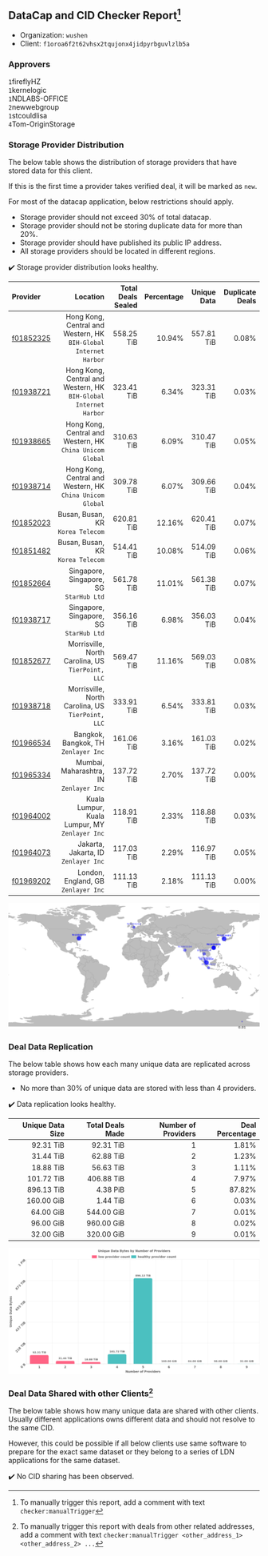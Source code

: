 ## DataCap and CID Checker Report[^1]
 - Organization: `wushen`
 - Client: `f1oroa6f2t62vhsx2tqujonx4jidpyrbguvlzlb5a`
### Approvers
`1`fireflyHZ<br/>`1`kernelogic<br/>`1`NDLABS-OFFICE<br/>`2`newwebgroup<br/>`1`stcouldlisa<br/>`4`Tom-OriginStorage

### Storage Provider Distribution
The below table shows the distribution of storage providers that have stored data for this client.

If this is the first time a provider takes verified deal, it will be marked as `new`.

For most of the datacap application, below restrictions should apply.
 - Storage provider should not exceed 30% of total datacap.
 - Storage provider should not be storing duplicate data for more than 20%.
 - Storage provider should have published its public IP address.
 - All storage providers should be located in different regions.

✔️ Storage provider distribution looks healthy.

| Provider                                              |                                                            Location | Total Deals Sealed | Percentage | Unique Data | Duplicate Deals |
| :---------------------------------------------------- | ------------------------------------------------------------------: | -----------------: | ---------: | ----------: | --------------: |
| [f01852325](https://filfox.info/en/address/f01852325) | Hong Kong, Central and Western, HK<br/>`BIH-Global Internet Harbor` |         558.25 TiB |     10.94% |  557.81 TiB |           0.08% |
| [f01938721](https://filfox.info/en/address/f01938721) | Hong Kong, Central and Western, HK<br/>`BIH-Global Internet Harbor` |         323.41 TiB |      6.34% |  323.31 TiB |           0.03% |
| [f01938665](https://filfox.info/en/address/f01938665) |        Hong Kong, Central and Western, HK<br/>`China Unicom Global` |         310.63 TiB |      6.09% |  310.47 TiB |           0.05% |
| [f01938714](https://filfox.info/en/address/f01938714) |        Hong Kong, Central and Western, HK<br/>`China Unicom Global` |         309.78 TiB |      6.07% |  309.66 TiB |           0.04% |
| [f01852023](https://filfox.info/en/address/f01852023) |                                Busan, Busan, KR<br/>`Korea Telecom` |         620.81 TiB |     12.16% |  620.41 TiB |           0.07% |
| [f01851482](https://filfox.info/en/address/f01851482) |                                Busan, Busan, KR<br/>`Korea Telecom` |         514.41 TiB |     10.08% |  514.09 TiB |           0.06% |
| [f01852664](https://filfox.info/en/address/f01852664) |                          Singapore, Singapore, SG<br/>`StarHub Ltd` |         561.78 TiB |     11.01% |  561.38 TiB |           0.07% |
| [f01938717](https://filfox.info/en/address/f01938717) |                          Singapore, Singapore, SG<br/>`StarHub Ltd` |         356.16 TiB |      6.98% |  356.03 TiB |           0.04% |
| [f01852677](https://filfox.info/en/address/f01852677) |                Morrisville, North Carolina, US<br/>`TierPoint, LLC` |         569.47 TiB |     11.16% |  569.03 TiB |           0.08% |
| [f01938718](https://filfox.info/en/address/f01938718) |                Morrisville, North Carolina, US<br/>`TierPoint, LLC` |         333.91 TiB |      6.54% |  333.81 TiB |           0.03% |
| [f01966534](https://filfox.info/en/address/f01966534) |                             Bangkok, Bangkok, TH<br/>`Zenlayer Inc` |         161.06 TiB |      3.16% |  161.03 TiB |           0.02% |
| [f01965334](https://filfox.info/en/address/f01965334) |                          Mumbai, Maharashtra, IN<br/>`Zenlayer Inc` |         137.72 TiB |      2.70% |  137.72 TiB |           0.00% |
| [f01964002](https://filfox.info/en/address/f01964002) |                   Kuala Lumpur, Kuala Lumpur, MY<br/>`Zenlayer Inc` |         118.91 TiB |      2.33% |  118.88 TiB |           0.03% |
| [f01964073](https://filfox.info/en/address/f01964073) |                             Jakarta, Jakarta, ID<br/>`Zenlayer Inc` |         117.03 TiB |      2.29% |  116.97 TiB |           0.05% |
| [f01969202](https://filfox.info/en/address/f01969202) |                              London, England, GB<br/>`Zenlayer Inc` |         111.13 TiB |      2.18% |  111.13 TiB |           0.00% |

<img src="https://raw.githubusercontent.com/data-preservation-programs/filplus-checker-assets/main/filecoin-project/filecoin-plus-large-datasets/issues/1111/1685543750441.png"/>

### Deal Data Replication
The below table shows how each many unique data are replicated across storage providers.

- No more than 30% of unique data are stored with less than 4 providers.

✔️ Data replication looks healthy.

| Unique Data Size | Total Deals Made | Number of Providers | Deal Percentage |
| ---------------: | ---------------: | ------------------: | --------------: |
|        92.31 TiB |        92.31 TiB |                   1 |           1.81% |
|        31.44 TiB |        62.88 TiB |                   2 |           1.23% |
|        18.88 TiB |        56.63 TiB |                   3 |           1.11% |
|       101.72 TiB |       406.88 TiB |                   4 |           7.97% |
|       896.13 TiB |         4.38 PiB |                   5 |          87.82% |
|       160.00 GiB |         1.44 TiB |                   6 |           0.03% |
|        64.00 GiB |       544.00 GiB |                   7 |           0.01% |
|        96.00 GiB |       960.00 GiB |                   8 |           0.02% |
|        32.00 GiB |       320.00 GiB |                   9 |           0.01% |

<img src="https://raw.githubusercontent.com/data-preservation-programs/filplus-checker-assets/main/filecoin-project/filecoin-plus-large-datasets/issues/1111/1685543751028.png"/>

### Deal Data Shared with other Clients[^3]
The below table shows how many unique data are shared with other clients.
Usually different applications owns different data and should not resolve to the same CID.

However, this could be possible if all below clients use same software to prepare for the exact same dataset or they belong to a series of LDN applications for the same dataset.

✔️ No CID sharing has been observed.

[^1]: To manually trigger this report, add a comment with text `checker:manualTrigger`

[^2]: Deals from those addresses are combined into this report as they are specified with `checker:manualTrigger`

[^3]: To manually trigger this report with deals from other related addresses, add a comment with text `checker:manualTrigger <other_address_1> <other_address_2> ...`

